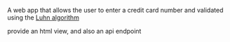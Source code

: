 A web app that allows the user to enter a credit card number and validated using the [Luhn algorithm](https://en.wikipedia.org/wiki/Luhn_algorithm)

provide an html view, and also an api endpoint
